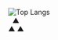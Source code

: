 ![Top Langs](https://github-readme-stats.vercel.app/api/top-langs/?username=supriwahyu&langs_count=8)
<br>
&#8196; &#9650; <br>
&#9650; &#9650;

